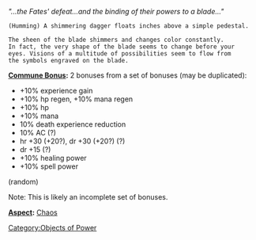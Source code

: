 *"...the Fates' defeat...and the binding of their powers to a blade..."*

`(Humming) A shimmering dagger floats inches above a simple pedestal.`

`The sheen of the blade shimmers and changes color constantly.`  
`In fact, the very shape of the blade seems to change before your`  
`eyes. Visions of a multitude of possibilities seem to flow from`  
`the symbols engraved on the blade.`

**[Commune Bonus](Commune.md "wikilink"):** 2 bonuses from a set of
bonuses (may be duplicated):

-   +10% experience gain
-   +10% hp regen, +10% mana regen
-   +10% hp
-   +10% mana
-   10% death experience reduction
-   10% AC (?)
-   hr +30 (+20?), dr +30 (+20?) (?)
-   dr +15 (?)
-   +10% healing power
-   +10% spell power

(random)

Note: This is likely an incomplete set of bonuses.

**[Aspect](:Category:Aspects.md "wikilink"):** [
Chaos](Aspect_-_Chaos.md "wikilink")

[Category:Objects of Power](Category:Objects_of_Power "wikilink")
